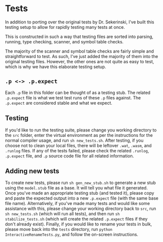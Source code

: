 # Tests

In addition to porting over the original tests by Dr. Sekerinski, I've built this testing setup to allow for rapidly testing many tests at once.

This is constructed in such a way that testing files are sorted into parsing, running, type checking, scanner, and symbol table checks.

The majority of the scanner and symbol table checks are fairly simple and straightforward to test. As such, I've just added the majority of them into the original testing files. However, the other ones are not quite as easy to test, which is why we have this elaborate testing setup.

## `.p <-> .p.expect`

Each `.p` file in this folder can be thought of as a testing stub. The related `.p.expect` file is what we test test runs of these `.p` files against. The `.p.expect` are considered stable and what we expect.

## Testing

If you'd like to run the testing suite, please change you working directory to the `src` folder, enter the virtual environment as per the instructions for the normal compiler usage, and run `sh new_tests.sh`. After testing, if you choose not to clean your local files, there will be leftover `.wat`, `.wasm`, and `.runlog` files. If any of the tests failed, please check the related `.runlog`, `.p.expect` file, and `.p` source code file for all related information.

## Adding new tests

To create new tests, please run `sh gen_new_stub.sh` to generate a new stub using the `model.stub` file as a base. It will tell you what file it generated. Once you've made an appropriate testing stub (and tested it), please copy and paste the expected output into a new `.p.expect` file (with the same base file name). Alternatively, if you've made many tests and would like some assistance with this, please change your working directory back to `src`, run `sh new_tests.sh` (which will run all tests), and then run `sh stabilize_tests.sh` (which will create the related `.p.expect` files if they don't already exist). Finally, if you would like to rename your tests in bulk, please move back into the `tests` directory, run `python InteractiveRenameTests.py`, and follow the on-screen instructions.
